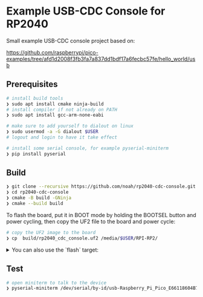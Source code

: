 # Example USB-CDC Console for RP2040

Small example USB-CDC console project based on:

https://github.com/raspberrypi/pico-examples/tree/afd1d2008f3fb3fa7a837dd1bdf17a6fecbc57fe/hello_world/usb

## Prerequisites

```bash
# install build tools
❯ sudo apt install cmake ninja-build
# install compiler if not already on PATH
❯ sudo apt install gcc-arm-none-eabi

# make sure to add yourself to dialout on linux
❯ sudo usermod -a -G dialout $USER
# logout and login to have it take effect

# install some serial console, for example pyserial-miniterm
❯ pip install pyserial
```

## Build

```bash
❯ git clone --recursive https://github.com/noah/rp2040-cdc-console.git
❯ cd rp2040-cdc-console
❯ cmake -B build -GNinja
❯ cmake --build build
```

To flash the board, put it in BOOT mode by holding the BOOTSEL button and power
cycling, then copy the UF2 file to the board and power cycle:

```bash
# copy the UF2 image to the board
❯ cp  build/rp2040_cdc_console.uf2 /media/$USER/RPI-RP2/
```

<details><summary>You can also use the `flash` target:</summary>

This makes use of the DTR wiggle and `picotool` to flash it touchless (safe to
ignore the IOCTL error, that's because the board rebooted to bootloader).

```bash
❯ cmake --build build --target flash
[1/1] cd /home/noah/dev/github/rp2040-cdc-console/build && python -m serial --dtr 0 /dev/ttyACM0 1200 2>&1 >/dev/null || true && sleep 0.5 && picotool load -v rp2040_cdc_console.bin && picotool reboot
--- forcing DTR inactive
Traceback (most recent call last):
  File "/usr/lib/python3.10/runpy.py", line 196, in _run_module_as_main
    return _run_code(code, main_globals, None,
  File "/usr/lib/python3.10/runpy.py", line 86, in _run_code
    exec(code, run_globals)
  File "/home/noah/.virtualenvs/default/lib/python3.10/site-packages/serial/__main__.py", line 3, in <module>
    miniterm.main()
  File "/home/noah/.virtualenvs/default/lib/python3.10/site-packages/serial/tools/miniterm.py", line 998, in main
    serial_instance.open()
  File "/home/noah/.virtualenvs/default/lib/python3.10/site-packages/serial/serialposix.py", line 336, in open
    self._update_dtr_state()
  File "/home/noah/.virtualenvs/default/lib/python3.10/site-packages/serial/serialposix.py", line 715, in _update_dtr_state
    fcntl.ioctl(self.fd, TIOCMBIC, TIOCM_DTR_str)
OSError: [Errno 71] Protocol error
Loading into Flash: [==============================]  100%
Verifying Flash:    [==============================]  100%
  OK
The device was rebooted into application mode.
```

That method only works if there's a valid CDC app running already.

</details>

## Test

```bash
# open miniterm to talk to the device
❯ pyserial-miniterm /dev/serial/by-id/usb-Raspberry_Pi_Pico_E66118604B705F29-if00 115200 --raw
```
